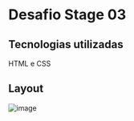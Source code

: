# Desafio Stage 03

## Tecnologias utilizadas
HTML e CSS

## Layout
![image](https://user-images.githubusercontent.com/94807208/165593540-228b4d5c-7711-4b98-8e06-c22e49861fad.png)
